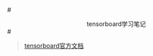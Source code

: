 #<center>tensorboard学习笔记</center>#

> [tensorboard官方文档](https://www.tensorflow.org/programmers_guide/summaries_and_tensorboard?hl=zh-cn)